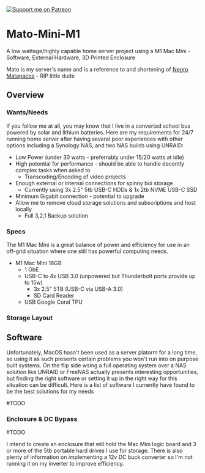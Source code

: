 [![Support me on Patreon](https://img.shields.io/endpoint.svg?url=https%3A%2F%2Fshieldsio-patreon.vercel.app%2Fapi%3Fusername%3Dclomads%26type%3Dpatrons&style=flat-square)](https://patreon.com/clomads)

# Mato-Mini-M1
A low wattage/highly capable home server project using a M1 Mac Mini - Software, External Hardware, 3D Printed Enclosure

Mato is my server's name and is a reference to and shortening of [Negro Matapacos](https://www.google.com/search?q=Negro+Matapacos) - RIP little dude

## Overview

### Wants/Needs
If you follow me at all, you may know that I live in a converted school bus powered by solar and lithium batteries. Here are my requirements for 24/7 running home server after having several poor experiences with other options including a Synology NAS, and two NAS builds using UNRAID:


- Low Power (under 30 watts - preferrably under 15/20 watts at idle)
- High potential for performance - should be able to handle decently complex tasks when asked to
  - Transcoding/Encoding of video projects
- Enough external or internal connections for spinny boi storage
  - Currently using 3x 2.5" 5tb USB-C HDDs & 1x 2tb NVME USB-C SSD
- Minimum Gigabit connection - potential to upgrade
- Allow me to remove cloud storage solutions and subscriptions and host locally
  - Full 3,2,1 Backup solution


### Specs

The M1 Mac Mini is a great balance of power and efficiency for use in an off-grid situation where one still has powerful computing needs. 

- M1 Mac Mini 16GB 
  - 1 GbE
  - USB-C to 4x USB 3.0 (unpowered but Thunderbolt ports provide up to 15w)
    - 3x 2.5" 5TB (USB-C via USB-A 3.0)
    - SD Card Reader
  - USB Google Coral TPU
 
### Storage Layout

  
  
## Software

Unfortunately, MacOS hasn't been used as a server platorm for a long time, so using it as such presents certain problems you won't run into on purpose built systems. On the flip side wsing a full operating system over a NAS solution like UNRAID or FreeNAS actually presents interesting opportunities, but finding the right software or setting it up in the right way for this situation can be difficult. Here is a list of software I currently have found to be the best solutions for my needs

#TODO

### Enclosure & DC Bypass

#TODO

I intend to create an enclosure that will hold the Mac Mini logic board and 3 or more of the 5tb portable hard drives I use for storage. There is also plenty of information on implementing a 12v DC buck converter so I'm not running it on my inverter to improve efficiency.


